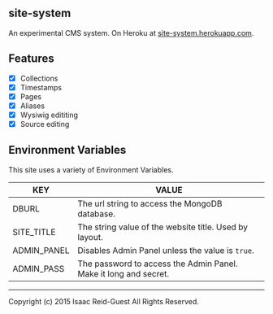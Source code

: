 site-system
-----------

An experimental CMS system. On Heroku at [site-system.herokuapp.com](https://site-system.herokuapp.com/).

## Features 

* [x] Collections
* [x] Timestamps
* [x] Pages
* [x] Aliases
* [x] Wysiwig edititing
* [x] Source editing

## Environment Variables

This site uses a variety of Environment Variables.

|KEY                         |VALUE                                                                 |
|----------------------------|----------------------------------------------------------------------|
|DBURL                       |The url string to access the MongoDB database.                        |
|SITE_TITLE                  |The string value of the website title. Used by layout.                |
|ADMIN_PANEL                 |Disables Admin Panel unless the value is `true`.                      |
|ADMIN_PASS                  |The password to access the Admin Panel. Make it long and secret.      |




---

Copyright (c) 2015 Isaac Reid-Guest All Rights Reserved.
